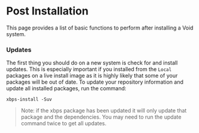 # Post Installation

This page provides a list of basic functions to perform after installing a Void
system.

### Updates

The first thing you should do on a new system is check for and install updates.
This is especially important if you installed from the `Local` packages on a
live install image as it is highly likely that some of your packages will be out
of date. To update your repository information and update all installed
packages, run the command:

```
xbps-install -Suv
```

> Note: if the xbps package has been updated it will only update that package
> and the dependencies. You may need to run the update command twice to get all
> updates.

